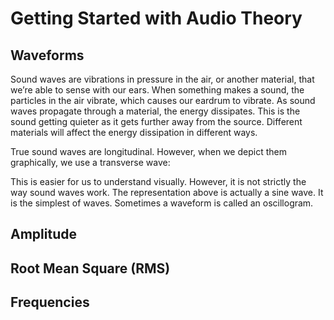 # Getting Started with Audio Theory

## Waveforms
Sound waves are vibrations in pressure in the air, or another material, that we’re able to sense with our ears. When something makes a sound, the particles in the air vibrate, which causes our eardrum to vibrate.
As sound waves propagate through a material, the energy dissipates. This is the sound getting quieter as it gets further away from the source. Different materials will affect the energy dissipation in different ways.

True sound waves are longitudinal. However, when we depict them graphically, we use a transverse wave:


This is easier for us to understand visually. However, it is not strictly the way sound waves work.
The representation above is actually a sine wave. It is the simplest of waves.
Sometimes a waveform is called an oscillogram.


## Amplitude

## Root Mean Square (RMS)

## Frequencies

